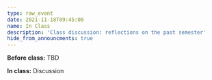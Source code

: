 ```yaml
---
type: raw_event
date: 2021-11-18T09:45:00
name: In Class
description: 'Class discussion: reflections on the past semester'
hide_from_announcments: true
---
```


**Before class:** TBD

**In class:** Discussion
